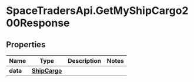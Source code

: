 # SpaceTradersApi.GetMyShipCargo200Response

## Properties

Name | Type | Description | Notes
------------ | ------------- | ------------- | -------------
**data** | [**ShipCargo**](ShipCargo.md) |  | 


